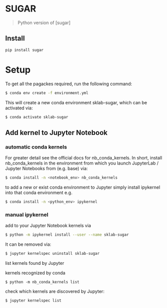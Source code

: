 # SUGAR
> Python version of [sugar]



## Install

`pip install sugar`

# Setup

To get all the pagackes required, run the following command:

```bash
$ conda env create -f environment.yml
```
This will create a new conda environment sklab-sugar, which can be activated via:

```bash
$ conda activate sklab-sugar
```


## Add kernel to Jupyter Notebook

### automatic conda kernels

For greater detail see the official docs for nb_conda_kernels. In short, install nb_conda_kernels in the environment from which you launch JupyterLab / Jupyter Notebooks from (e.g. base) via:

```bash
$ conda install -n <notebook_env> nb_conda_kernels
```

to add a new or exist conda environment to Jupyter simply install ipykernel into that conda environment e.g.

```bash
$ conda install -n <python_env> ipykernel
```

### manual ipykernel

add to your Jupyter Notebook kernels via

```bash
$ python -m ipykernel install --user --name sklab-sugar
```

It can be removed via:

```bash
$ jupyter kernelspec uninstall sklab-sugar
```

list kernels found by Jupyter

kernels recognized by conda

```
$ python -m nb_conda_kernels list
```

check which kernels are discovered by Jupyter:
```bash
$ jupyter kernelspec list
```

